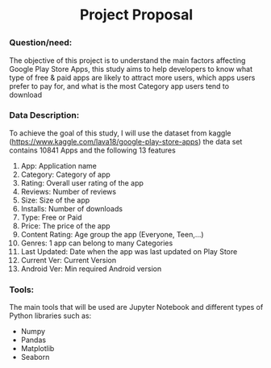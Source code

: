 
 <h1  align="center">  Project Proposal

</p>
</p>
</p>
</p>

### Question/need:

The objective of this project is to understand the main factors affecting Google Play Store Apps, this study aims to help developers to
know what type of free & paid apps are likely to attract more users, which apps users prefer to pay for, and what is the most Category app users tend to download

### Data Description:
To achieve the goal of this study, I will use the dataset from kaggle (https://www.kaggle.com/lava18/google-play-store-apps)
the data set contains 10841 Apps and the following 13 features 

1. App: Application name
2. Category: Category of app
3. Rating: Overall user rating of the app
4. Reviews: Number of reviews
5. Size: Size of the app 
6. Installs: Number of downloads
7. Type: Free or Paid
8. Price: The price of the app 
9. Content Rating: Age group the app (Everyone, Teen,...)
10. Genres: 1 app can belong to many Categories
11. Last Updated: Date when the app was last updated on Play Store
12. Current Ver: Current Version
13. Android Ver: Min required Android version 


### Tools:
The main tools that will be used are Jupyter Notebook and different types of Python libraries such as:
* Numpy 
* Pandas
* Matplotlib  
* Seaborn


